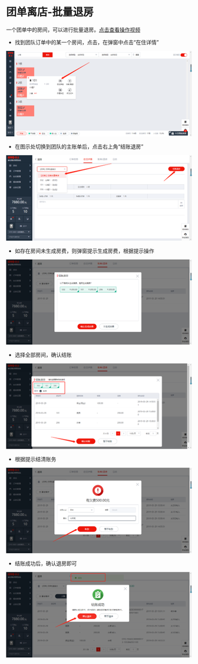 # 团单离店-批量退房

一个团单中的房间，可以进行批量退房。[点击查看操作视频](http://crs-pms-vidio.oss-cn-beijing.aliyuncs.com/%E6%89%B9%E9%87%8F%E9%80%80%E6%88%BF.mp4)

* 找到团队订单中的某一个房间，点击，在弹窗中点击“在住详情”

![](../../../.gitbook/assets/image%20%2844%29.png)

* 在图示处切换到团队的主账单后，点击右上角“结账退房”

![](../../../.gitbook/assets/image%20%28628%29.png)

* 如存在房间未生成房费，则弹窗提示生成房费，根据提示操作

![](../../../.gitbook/assets/image%20%28451%29.png)

* 选择全部房间，确认结账

![](../../../.gitbook/assets/image%20%28358%29.png)

* 根据提示结清账务

![](../../../.gitbook/assets/image%20%28632%29.png)

* 结账成功后，确认退房即可

![](../../../.gitbook/assets/image%20%28340%29.png)

